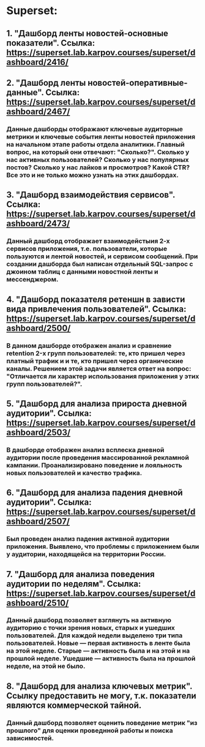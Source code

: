 # Superset:
## 1. "Дашборд ленты новостей-основные показатели". Ссылка: https://superset.lab.karpov.courses/superset/dashboard/2416/
## 2. "Дашборд ленты новостей-оперативные-данные". Ссылка: https://superset.lab.karpov.courses/superset/dashboard/2467/
### Данные дашборды отображают ключевые аудиторные метрики и ключевые события ленты новостей приложения на начальном этапе работы отдела аналитики. Главный вопрос, на который они отвечают: "Сколько?". Сколько у нас активных пользователей? Сколько у нас популярных постов? Сколько у нас лайков и просмотров? Какой CTR? Все это и не только можно узнать на этих дашбордах.
## 3. "Дашборд взаимодействия сервисов". Ссылка: https://superset.lab.karpov.courses/superset/dashboard/2473/
### Данный дашборд отображает взаимодейстыия 2-х сервисов приложения, т.е. пользователи, которые пользуются и лентой новостей, и сервисом сообщений. При создании дашборда был написан отдельный SQL-запрос с джоином таблиц с данными новостной ленты и мессенджером.
## 4. "Дашборд показателя ретеншн в зависти вида привлечения пользователей". Ссылка: https://superset.lab.karpov.courses/superset/dashboard/2500/
### В данном дашборде отображен анализ и сравнение retention 2-х групп пользователей: те, кто пришел через платный трафик и и те, кто пришел через органические каналы. Решением этой задачи является ответ на вопрос: "Отличается ли характер использования приложения у этих групп пользователей?".
## 5. "Дашборд для анализа прироста дневной аудитории". Ссылка: https://superset.lab.karpov.courses/superset/dashboard/2503/
### В дашборде отображен анализ всплеска дневной аудитории после проведения массированной рекламной кампании. Проанализировано поведение и лояльность новых пользователей и качество трафика.
## 6. "Дашборд для анализа падения дневной аудитории". Ссылка: https://superset.lab.karpov.courses/superset/dashboard/2507/
### Был проведен анализ падения активной аудитории приложения. Выявлено, что проблемы с приложением были у аудитории, находящейся на территории России.
## 7. "Дашборд для анализа поведения аудитории по неделям". Ссылка: https://superset.lab.karpov.courses/superset/dashboard/2510/
### Данный дашборд позволяет взглянуть на активную аудиторию с точки зрения новых, старых и ушедших пользователей. Для каждой недели выделено три типа пользователей. Новые — первая активность в ленте была на этой неделе. Старые — активность была и на этой и на прошлой неделе. Ушедшие — активность была на прошлой неделе, на этой не было.
## 8. "Дашборд для анализа ключевых метрик". Ссылку предоставить не могу, т.к. показатели являются коммерческой тайной.
### Данный дашборд позволяет оценить поведение метрик "из прошлого" для оценки проведнной работы и поиска зависимостей.
